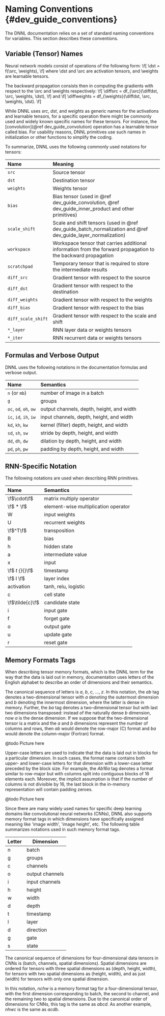 Naming Conventions {#dev_guide_conventions}
===========================================

The DNNL documentation relies on a set of standard naming
conventions for variables. This section describes these conventions.

## Variable (Tensor) Names

Neural network models consist of operations of the following form:
\f[ \dst = f(\src, \weights), \f]
where \dst and \src are activation tensors, and \weights are
learnable tensors.

The backward propagation consists then in computing the gradients with respect
to the \src and \weights respectively:
\f[ \diffsrc = df_{\src}(\diffdst, \src, \weights, \dst), \f] and
\f[ \diffweights = df_{\weights}(\diffdst, \src, \weights, \dst). \f]

While DNNL uses _src_, _dst_, and _weights_ as generic names for the
activations and learnable tensors, for a specific operation there might be
commonly used and widely known specific names for these tensors.
For instance, the [convolution](@ref dev_guide_convolution) operation has a
learnable tensor called bias. For usability reasons, DNNL primitives
use such names in initialization or other functions to simplify the coding.

To summarize, DNNL uses the following commonly used notations for
tensors:

| Name                  | Meaning
| :-                    | :-
| `src`                 | Source tensor
| `dst`                 | Destination tensor
| `weights`             | Weights tensor
| `bias`                | Bias tensor (used in @ref dev_guide_convolution, @ref dev_guide_inner_product and other primitives)
| `scale_shift`         | Scale and shift tensors (used in @ref dev_guide_batch_normalization and @ref dev_guide_layer_normalization)
| `workspace`           | Workspace tensor that carries additional information from the forward propagation to the backward propagation
| `scratchpad`          | Temporary tensor that is required to store the intermediate results
| `diff_src`            | Gradient tensor with respect to the source
| `diff_dst`            | Gradient tensor with respect to the destination
| `diff_weights`        | Gradient tensor with respect to the weights
| `diff_bias`           | Gradient tensor with respect to the bias
| `diff_scale_shift`    | Gradient tensor with respect to the scale and shift
| `*_layer`             | RNN layer data or weights tensors
| `*_iter`              | RNN recurrent data or weights tensors


## Formulas and Verbose Output

DNNL uses the following notations in the documentation formulas and
verbose output.

| Name                                     | Semantics
| :--------------------------------------- | :----------------------------------------
| `n` (or `mb`)                            | number of image in a batch
| `g`                                      | groups
| `oc`, `od`, `oh`, `ow`                   | output channels, depth, height, and width
| `ic`, `id`, `ih`, `iw`                   | input channels, depth, height, and width
| `kd`, `kh`, `kw`                         | kernel (filter) depth, height, and width
| `sd`, `sh`, `sw`                         | stride by depth, height, and width
| `dd`, `dh`, `dw`                         | dilation by depth, height, and width
| `pd`, `ph`, `pw`                         | padding by depth, height, and width

## RNN-Specific Notation

The following notations are used when describing RNN primitives.

| Name            | Semantics
| :-------------- | :----------------------------------
| \f$\cdot\f$     | matrix multiply operator
| \f$ * \f$       | element-wise multiplication operator
| W               | input weights
| U               | recurrent weights
| \f$^T\f$        | transposition
| B               | bias
| h               | hidden state
| a               | intermediate value
| x               | input
| \f$ _t {}_{}\f$ | timestamp
| \f$ l \f$       | layer index
| activation      | tanh, relu, logistic
| c               | cell state
| \f$\tilde{c}\f$ | candidate state
| i               | input gate
| f               | forget gate
| o               | output gate
| u               | update gate
| r               | reset gate


## Memory Formats Tags

When describing tensor memory formats, which is the DNNL term for the
way that the data is laid out in memory, documentation uses letters of the
English alphabet to describe an order of dimensions and their semantics.

The canonical sequence of letters is _a_, _b_, _c_, ..., _z_. In this notation,
the _ab_ tag denotes a two-dimensional tensor with _a_ denoting the outermost
dimension and _b_ denoting the innermost dimension, where the latter is dense in
memory. Further, the _ba_ tag denotes a two-dimensional tensor but with last two
dimensions transposed: instead of the naturally dense _b_ dimension, now _a_ is
the dense dimension. If we suppose that the two-dimensional tensor is a matrix
and the _a_ and _b_ dimensions represent the number of columns and rows, then
_ab_ would denote the row-major (C) format and _ba_ would denote the
column-major (Fortran) format.

@todo Picture here

Upper-case letters are used to indicate that the data is laid out in blocks for
a particular dimension. In such cases, the format name contains both upper- and
lower-case letters for that dimension with a lower-case letter preceded by the
block size. For example, the _Ab16a_ tag denotes a format similar to row-major
but with columns split into contiguous blocks of 16 elements each. Moreover, the
implicit assumption is that if the number of columns is not divisible by 16, the
last block in the in-memory representation will contain padding zeroes.

@todo Picture here

Since there are many widely used names for specific deep learning domains like
convolutional neural networks (CNNs), DNNL also supports memory
format tags in which dimensions have specifically assigned meaning like 'image
width', 'image height', etc. The following table summarizes notations used in
such memory format tags.

| Letter  | Dimension                               |
| ------- | --------------------------------------- |
| n       | batch                                   |
| g       | groups                                  |
| c       | channels                                |
| o       | output channels                         |
| i       | input channels                          |
| h       | height                                  |
| w       | width                                   |
| d       | depth                                   |
| t       | timestamp                               |
| l       | layer                                   |
| d       | direction                               |
| g       | gate                                    |
| s       | state                                   |

The canonical sequence of dimensions for four-dimensional data tensors in CNNs
is (batch, channels, spatial dimensions). Spatial dimensions are ordered for
tensors with three spatial dimensions as (depth, height, width), for tensors
with two spatial dimensions as (height, width), and as just (width) for tensors
with only one spatial dimension.

In this notation, _nchw_ is a memory format tag for a four-dimensional tensor,
with the first dimension corresponding to batch, the second to channel, and
the remaining two to spatial dimensions. Due to the canonical order of
dimensions for CNNs, this tag is the same as _abcd_. As another example, _nhwc_
is the same as _acdb_.
